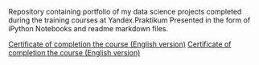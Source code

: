 Repository containing portfolio of my data science projects completed during the training courses at Yandex.Praktikum
Presented in the form of iPython Notebooks and readme markdown files.

[Certificate of completion the course (English version)](https://github.com/Polyksena/practicum_projects/blob/main/yandex_ds_sertificate_eng.pdf)
[Certificate of completion the course (English version)](https://github.com/Polyksena/practicum_projects/blob/main/yandex_ds_sertificate_ru.pdf)

